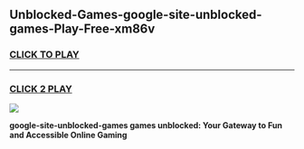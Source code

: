 
## Unblocked-Games-google-site-unblocked-games-Play-Free-xm86v
<h3>
<a href="https://premium76.site?title=google-site-unblocked-games&ref=17A">CLICK TO PLAY</a></h3>
<hr>

<h3>
<a href="https://premium76.site?title=google-site-unblocked-games&ref=17A">CLICK 2 PLAY</a>
  
</h3>

<a href="https://premium76.site?title=google-site-unblocked-games&ref=17A"><img src="https://clearcache.store/games.png"></a>


**google-site-unblocked-games games unblocked: Your Gateway to Fun and Accessible Online Gaming**
